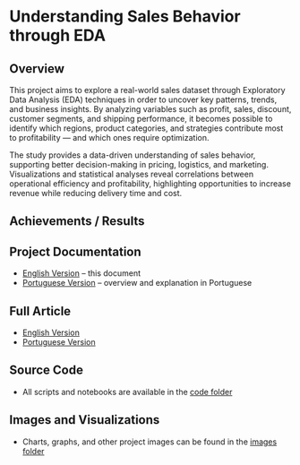 # Understanding Sales Behavior through EDA

## Overview
This project aims to explore a real-world sales dataset through Exploratory Data Analysis (EDA) techniques in order to uncover key patterns, trends, and business insights. By analyzing variables such as profit, sales, discount, customer segments, and shipping performance, it becomes possible to identify which regions, product categories, and strategies contribute most to profitability — and which ones require optimization.

The study provides a data-driven understanding of sales behavior, supporting better decision-making in pricing, logistics, and marketing. Visualizations and statistical analyses reveal correlations between operational efficiency and profitability, highlighting opportunities to increase revenue while reducing delivery time and cost.

## Achievements / Results

## Project Documentation
- [English Version](README.md) – this document  
- [Portuguese Version](README_PT.md) – overview and explanation in Portuguese

## Full Article
- [English Version](https://github.com/Benfluc/Projects/blob/main/project1/Article%20EN.pdf)
- [Portuguese Version](https://github.com/Benfluc/Projects/blob/main/project1/Artigo_PT.pdf)

## Source Code
- All scripts and notebooks are available in the [code folder](https://github.com/Benfluc/Projects/tree/main/project5/codes)  

## Images and Visualizations
- Charts, graphs, and other project images can be found in the [images folder](https://github.com/Benfluc/Projects/tree/main/project5/imgs)
